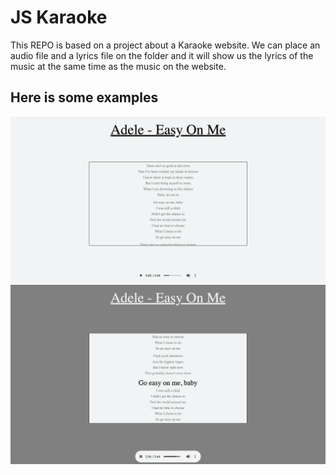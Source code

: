 # JS Karaoke

This REPO is based on a project about a Karaoke website. We can place an audio file and a lyrics file on the folder and it will show us the lyrics of the music at the same time as the music on the website.

## Here is some examples
![First example image](images/karaoke-picture1.png)
![Second example image](images/karaoke-picture2.png)
